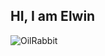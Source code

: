 ## HI, I am Elwin

<!-- 
<p><img align="left" src="https://github-readme-stats.vercel.app/api/top-langs?username=OilRabbit&show_icons=true&locale=en&layout=compact" alt="OilRabbit" /></p>

<p>&nbsp;<img align="center" src="https://github-readme-stats.vercel.app/api?username=OilRabbit&show_icons=true&locale=en" alt="OilRabbit" /></p>
-->

<p><img align="center" src="https://github-readme-streak-stats.herokuapp.com/?user=OilRabbit&" alt="OilRabbit" /></p>

<!--
**OilRabbit/OilRabbit** is a ✨ _special_ ✨ repository because its `README.md` (this file) appears on your GitHub profile.

Here are some ideas to get you started:

- 🔭 I’m currently working on ...
- 🌱 I’m currently learning ...
- 👯 I’m looking to collaborate on ...
- 🤔 I’m looking for help with ...
- 💬 Ask me about ...
- 📫 How to reach me: ...
- 😄 Pronouns: ...
- ⚡ Fun fact: ...
-->
